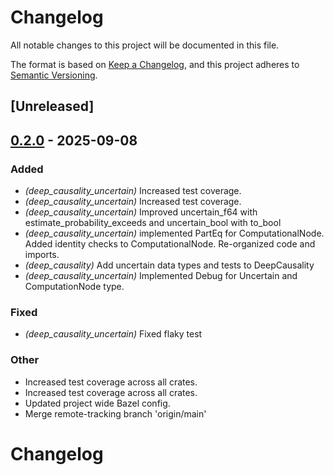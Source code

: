 # Changelog

All notable changes to this project will be documented in this file.

The format is based on [Keep a Changelog](https://keepachangelog.com/en/1.0.0/),
and this project adheres to [Semantic Versioning](https://semver.org/spec/v2.0.0.html).

## [Unreleased]

## [0.2.0](https://github.com/deepcausality-rs/deep_causality/compare/deep_causality_uncertain-v0.1.0...deep_causality_uncertain-v0.2.0) - 2025-09-08

### Added

- *(deep_causality_uncertain)* Increased test coverage.
- *(deep_causality_uncertain)* Increased test coverage.
- *(deep_causality_uncertain)* Improved uncertain_f64 with estimate_probability_exceeds and uncertain_bool with to_bool
- *(deep_causality_uncertain)* implemented PartEq for ComputationalNode. Added identity checks to ComputationalNode. Re-organized code and imports.
- *(deep_causality)* Add uncertain data types and tests to DeepCausality
- *(deep_causality_uncertain)* Implemented Debug for Uncertain and ComputationNode type.

### Fixed

- *(deep_causality_uncertain)* Fixed flaky test

### Other

- Increased test coverage across all crates.
- Increased test coverage across all crates.
- Updated project wide Bazel config.
- Merge remote-tracking branch 'origin/main'
# Changelog
